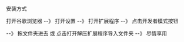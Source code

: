 安装方式

打开谷歌浏览器   --》   打开设置  --》  打开扩展程序  --》  点击开发者模式按钮  

--》   拖文件夹进去  或   点击打开解压扩展程序导入文件夹  --》  尽情享用 